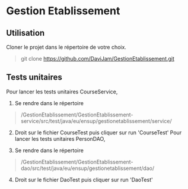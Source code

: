 # Gestion Etablissement

## Utilisation
Cloner le projet dans le répertoire de votre choix.
> git clone https://github.com/DaviJam/GestionEtablissement.git

## Tests unitaires
Pour lancer les tests unitaires CourseService, 
1. Se rendre dans le répertoire 
> /GestionEtablissement/GestionEtablissement-service/src/test/java/eu/ensup/gestionetablissement/service/

2. Droit sur le fichier CourseTest puis cliquer sur run 'CourseTest'
Pour lancer les tests unitaires PersonDAO, <br>

3. Se rendre dans le répertoire 
> /GestionEtablissement/GestionEtablissement-dao/src/test/java/eu/ensup/gestionetablissement/dao/

4. Droit sur le fichier DaoTest puis cliquer sur run 'DaoTest'
